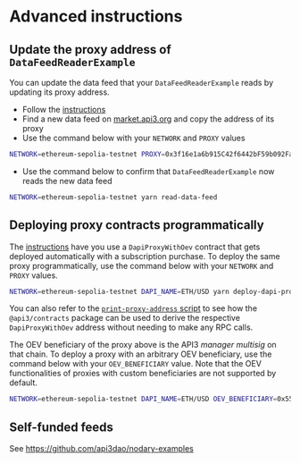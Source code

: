 # Advanced instructions

## Update the proxy address of `DataFeedReaderExample`

You can update the data feed that your `DataFeedReaderExample` reads by updating its proxy address.

- Follow the [instructions](../README.md#instructions)
- Find a new data feed on [market.api3.org](https://market.api3.org/) and copy the address of its proxy
- Use the command below with your `NETWORK` and `PROXY` values

```sh
NETWORK=ethereum-sepolia-testnet PROXY=0x3f16e1a6b915C42f6442bF59b092FaBb7d5eBB82 yarn update-proxy
```

- Use the command below to confirm that `DataFeedReaderExample` now reads the new data feed

```sh
NETWORK=ethereum-sepolia-testnet yarn read-data-feed
```

## Deploying proxy contracts programmatically

The [instructions](../README.md#instructions) have you use a `DapiProxyWithOev` contract that gets deployed automatically with a subscription purchase.
To deploy the same proxy programmatically, use the command below with your `NETWORK` and `PROXY` values.

```sh
NETWORK=ethereum-sepolia-testnet DAPI_NAME=ETH/USD yarn deploy-dapi-proxy-with-oev
```

You can also refer to the [`print-proxy-address` script](./print-proxy-address.js) to see how the `@api3/contracts` package can be used to derive the respective `DapiProxyWithOev` address without needing to make any RPC calls.

The OEV beneficiary of the proxy above is the API3 _manager multisig_ on that chain.
To deploy a proxy with an arbitrary OEV beneficiary, use the command below with your `OEV_BENEFICIARY` value.
Note that the OEV functionalities of proxies with custom beneficiaries are not supported by default.

```sh
NETWORK=ethereum-sepolia-testnet DAPI_NAME=ETH/USD OEV_BENEFICIARY=0x55Cf1079a115029a879ec3A11Ba5D453272eb61D yarn deploy-dapi-proxy-with-oev
```

## Self-funded feeds

See https://github.com/api3dao/nodary-examples
